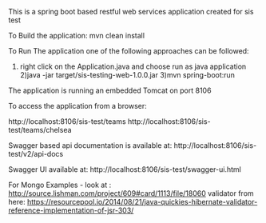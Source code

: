 This is a spring boot based restful web services application created for sis test

To Build the application:  mvn clean install

To Run The application one of the following approaches can be followed:

1) right click on the Application.java and choose run as java application
2)java -jar target/sis-testing-web-1.0.0.jar
3)mvn spring-boot:run


The application is running an embedded Tomcat on port 8106

To access the application from a browser:

 http://localhost:8106/sis-test/teams
 http://localhost:8106/sis-test/teams/chelsea


 Swagger based api documentation is available at:
 http://localhost:8106/sis-test/v2/api-docs

 Swagger UI available at:
 http://localhost:8106/sis-test/swagger-ui.html


 For Mongo Examples - look at :  http://source.lishman.com/project/609#card/1113/file/18060
 validator from here: https://resourcepool.io/2014/08/21/java-quickies-hibernate-validator-reference-implementation-of-jsr-303/

